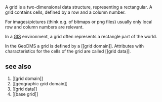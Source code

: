 A grid is a two-dimensional data structure, representing a rectangular. 
A grid contains cells, defined by a row and a column number.

For images/pictures (think e.g. of bitmaps or png files) usually only local row and column numbers are relevant.

In a [GIS](https://en.wikipedia.org/wiki/Geographic_information_system) environment, a grid often represents a rectangle part of the world.

In the GeoDMS a grid is defined by a [[grid domain]]. Attributes with characteristics for the cells of the grid are called [[grid data]]. 

## see also

1. [[grid domain]]
2. [[geographic grid domain]]
2. [[grid data]]
3. [[base grid]]